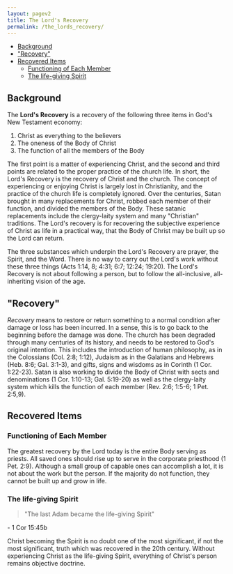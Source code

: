 ```yaml
---
layout: pagev2
title: The Lord's Recovery
permalink: /the_lords_recovery/
---
```

- [Background](#background)
- ["Recovery"](#recovery)
- [Recovered Items](#recovered-items)
  - [Functioning of Each Member](#functioning-of-each-member)
  - [The life-giving Spirit](#the-life-giving-spirit)

## Background

The **Lord's Recovery** is a recovery of the following three items in God's New Testament economy:

1. Christ as everything to the believers
2. The oneness of the Body of Christ
3. The function of all the members of the Body

The first point is a matter of experiencing Christ, and the second and third points are related to the proper practice of the church life. In short, the Lord's Recovery is the recovery of Christ and the church. The concept of experiencing or enjoying Christ is largely lost in Christianity, and the practice of the church life is completely ignored. Over the centuries, Satan brought in many replacements for Christ, robbed each member of their function, and divided the members of the Body. These satanic replacements include the clergy-laity system and many "Christian" traditions. The Lord's recovery is for recovering the subjective experience of Christ as life in a practical way, that the Body of Christ may be built up so the Lord can return.

The three substances which underpin the Lord's Recovery are prayer, the Spirit, and the Word. There is no way to carry out the Lord's work without these three things (Acts 1:14, 8; 4:31; 6:7; 12:24; 19:20). The Lord's Recovery is not about following a person, but to follow the all-inclusive, all-inheriting vision of the age.

## "Recovery"

*Recovery* means to restore or return something to a normal condition after damage or loss has been incurred. In a sense, this is to go back to the beginning before the damage was done. The church has been degraded through many centuries of its history, and needs to be restored to God's original intention. This includes the introduction of human philosophy, as in the Colossians (Col. 2:8; 1:12), Judaism as in the Galatians and Hebrews (Heb. 8:6; Gal. 3:1-3), and gifts, signs and wisdoms as in Corinth (1 Cor. 1:22-23). Satan is also working to divide the Body of Christ with sects and denominations (1 Cor. 1:10-13; Gal. 5:19-20) as well as the clergy-laity system which kills the function of each member (Rev. 2:6; 1:5-6; 1 Pet. 2:5,9).


## Recovered Items

### Functioning of Each Member

The greatest recovery by the Lord today is the entire Body serving as priests. All saved ones should rise up to serve in the corporate priesthood (1 Pet. 2:9). Although a small group of capable ones can accomplish a lot, it is not about the work but the person. If the majority do not function, they cannot be built up and grow in life.

### The life-giving Spirit

>"The last Adam became the life-giving Spirit"

\- 1 Cor 15:45b

Christ becoming the Spirit is no doubt one of the most significant, if not the most significant, truth which was recovered in the 20th century. Without experiencing Christ as the life-giving Spirit, everything of Christ's person remains objective doctrine.